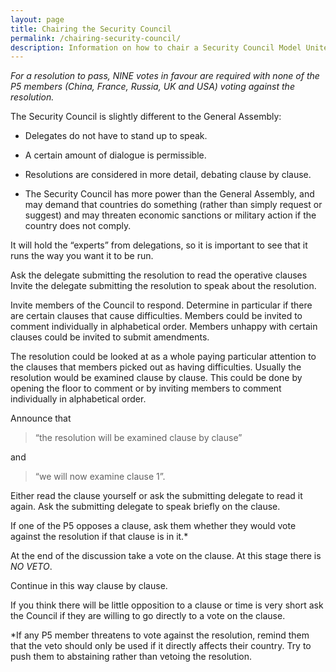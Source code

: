 ```yaml
---
layout: page
title: Chairing the Security Council
permalink: /chairing-security-council/
description: Information on how to chair a Security Council Model United Nations debate
---
```


*For a resolution to pass, NINE votes in favour are required with none of the P5 members (China, France, Russia, UK and USA) voting against the resolution.*

The Security Council is slightly different to the General Assembly:

* Delegates do not have to stand up to speak.

* A certain amount of dialogue is permissible.

* Resolutions are considered in more detail, debating clause by clause.

* The Security Council has more power than the General Assembly, and may demand that countries do something (rather than simply request or suggest) and may threaten economic sanctions or military action if the country does not comply.

It will hold the “experts” from delegations, so it is important to see that it runs the way you want it to be run.

Ask the delegate submitting the resolution to read the operative clauses Invite the delegate submitting the resolution to speak about the resolution.

Invite members of the Council to respond. Determine in particular if there are certain clauses that cause difficulties. Members could be invited to comment individually in alphabetical order. Members unhappy with certain clauses could be invited to submit amendments.

The resolution could be looked at as a whole paying particular attention to the clauses that members picked out as having difficulties. Usually the resolution would be examined clause by clause. This could be done by opening the floor to comment or by inviting members to comment individually in alphabetical order.

Announce that

> “the resolution will be examined clause by clause”

and

> “we will now examine clause 1”.

Either read the clause yourself or ask the submitting delegate to read it again. Ask the submitting delegate to speak briefly on the clause.

If one of the P5 opposes a clause, ask them whether they would vote against the resolution if that clause is in it.\*

At the end of the discussion take a vote on the clause. At this stage there is *NO VETO*.

Continue in this way clause by clause.

If you think there will be little opposition to a clause or time is very short ask the Council if they are willing to go directly to a vote on the clause.

\*If any P5 member threatens to vote against the resolution, remind them that the veto should only be used if it directly affects their country. Try to push them to abstaining rather than vetoing the resolution.
